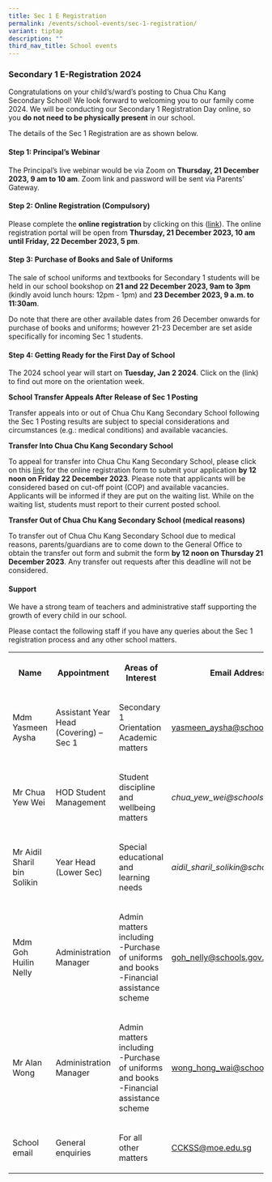 ```yaml
---
title: Sec 1 E Registration
permalink: /events/school-events/sec-1-registration/
variant: tiptap
description: ""
third_nav_title: School events
---
```

<h3>Secondary 1 E-Registration 2024</h3><p>Congratulations on your child’s/ward’s posting to Chua Chu Kang Secondary School! We look forward to welcoming you to our family come 2024. We will be conducting our Secondary 1 Registration Day online, so you <strong>do not need to be physically present</strong> in our school. </p><p></p><p>The details of the Sec 1 Registration are as shown below.</p><p></p><h4>Step 1: Principal’s Webinar</h4><p>The Principal’s live webinar would be via Zoom on <strong>Thursday, 21 December 2023, 9 am to 10 am</strong>. Zoom link and password will be sent via Parents’ Gateway.</p><p></p><h4>Step 2: Online Registration (Compulsory)</h4><p>Please complete the <strong>online registration </strong>by clicking on this (<a href="https://go.gov.sg/sec1registration2024" rel="noopener noreferrer nofollow" target="_blank">link</a>). The online registration portal will be open from <strong>Thursday, 21 December 2023, 10 am until Friday, 22 December 2023, 5 pm</strong>. </p><p></p><h4>Step 3: Purchase of Books and Sale of Uniforms</h4><p>The sale of school uniforms and textbooks for Secondary 1 students will be held in our school bookshop on <strong>21 and 22 December 2023, 9am to 3pm </strong>(kindly avoid lunch hours: 12pm - 1pm) and <strong>23 December 2023, 9 a.m. to 11:30am</strong>. </p><p>Do note that there are other available dates from 26 December onwards for purchase of books and uniforms; however 21-23 December are set aside specifically for incoming Sec 1 students.</p><p></p><h4>Step 4: Getting Ready for the First Day of School </h4><p>The 2024 school year will start on <strong>Tuesday, Jan 2 2024</strong>. Click on the (link) to find out more on the orientation week. </p><p></p><p><strong>School Transfer Appeals After Release of Sec 1 Posting </strong></p><p>Transfer appeals into or out of Chua Chu Kang Secondary School following the Sec 1 Posting results are subject to special considerations and circumstances (e.g.: medical conditions) and available vacancies.</p><p><strong>Transfer Into Chua Chu Kang Secondary School</strong></p><p>To appeal for transfer into Chua Chu Kang Secondary School, please click on this <a href="https://go.gov.sg/sec1transfercckss" rel="noopener noreferrer nofollow" target="_blank">link</a> for the online registration form to submit your application <strong>by 12 noon on Friday 22 December 2023</strong>. Please note that applicants will be considered based on cut-off point (COP) and available vacancies. Applicants will be informed if they are put on the waiting list. While on the waiting list, students must report to their current posted school.</p><p><strong>Transfer Out of Chua Chu Kang Secondary School (medical reasons)</strong></p><p>To transfer out of Chua Chu Kang Secondary School due to medical reasons, parents/guardians are to come down to the General Office to obtain the transfer out form and submit the form <strong>by 12 noon on Thursday 21 December 2023</strong>. Any transfer out requests after this deadline will not be considered.</p><p></p><h4>Support </h4><p>We have a strong team of teachers and administrative staff supporting the growth of every child in our school.</p><p>Please contact the following staff if you have any queries about the Sec 1 registration process and any other school matters.</p><p></p><table><tbody><tr><th rowspan="1" colspan="1"><p>Name</p></th><th rowspan="1" colspan="1"><p>Appointment</p></th><th rowspan="1" colspan="1"><p>Areas of Interest</p></th><th rowspan="1" colspan="1"><p>Email Address</p></th></tr><tr><td rowspan="1" colspan="1"><p>Mdm Yasmeen Aysha</p></td><td rowspan="1" colspan="1"><p>Assistant Year Head (Covering) – Sec 1</p></td><td rowspan="1" colspan="1"><p>Secondary 1 Orientation Academic matters</p></td><td rowspan="1" colspan="1"><p><a href="mailto:yasmeen_aysha@schools.gov.sg" rel="noopener noreferrer nofollow" target="_blank">yasmeen_aysha@schools.gov.sg</a></p></td></tr><tr><td rowspan="1" colspan="1"><p>Mr Chua Yew Wei</p></td><td rowspan="1" colspan="1"><p>HOD Student Management</p></td><td rowspan="1" colspan="1"><p>Student discipline and wellbeing matters</p></td><td rowspan="1" colspan="1"><p><em><a rel="noopener noreferrer nofollow" target="_blank">chua_yew_wei@schools.gov.sg</a></em></p></td></tr><tr><td rowspan="1" colspan="1"><p>Mr Aidil Sharil bin Solikin</p></td><td rowspan="1" colspan="1"><p>Year Head (Lower Sec)</p></td><td rowspan="1" colspan="1"><p>Special educational and learning needs</p></td><td rowspan="1" colspan="1"><p><em><a rel="noopener noreferrer nofollow" target="_blank">aidil_sharil_solikin@schools.gov.sg</a></em></p></td></tr><tr><td rowspan="1" colspan="1"><p>Mdm Goh Huilin Nelly</p></td><td rowspan="1" colspan="1"><p>Administration Manager</p></td><td rowspan="1" colspan="1"><p>Admin matters including <br>-Purchase of uniforms and books <br>-Financial assistance scheme</p></td><td rowspan="1" colspan="1"><p><a href="mailto:goh_nelly@schools.gov.sg" rel="noopener noreferrer nofollow" target="_blank">goh_nelly@schools.gov.sg</a></p></td></tr><tr><td rowspan="1" colspan="1"><p>Mr Alan Wong</p></td><td rowspan="1" colspan="1"><p>Administration Manager</p></td><td rowspan="1" colspan="1"><p>Admin matters including <br>-Purchase of uniforms and books <br>-Financial assistance scheme</p></td><td rowspan="1" colspan="1"><p><a href="mailto:wong_hong_wai@schools.gov.sg" rel="noopener noreferrer nofollow" target="_blank">wong_hong_wai@schools.gov.sg</a></p></td></tr><tr><td rowspan="1" colspan="1"><p>School email</p></td><td rowspan="1" colspan="1"><p>General enquiries</p></td><td rowspan="1" colspan="1"><p>For all other matters</p></td><td rowspan="1" colspan="1"><p><a href="mailto:CCKSS@moe.edu.sg" rel="noopener noreferrer nofollow" target="_blank">CCKSS@moe.edu.sg</a></p></td></tr></tbody></table><p></p>